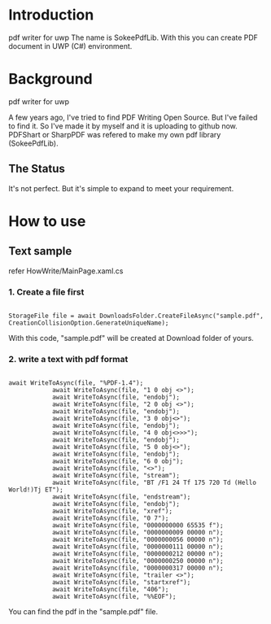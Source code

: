 # Introduction
pdf writer for uwp 
The name is SokeePdfLib.
With this you can create PDF document in UWP (C#) environment.  

# Background
pdf writer for uwp 

A few years ago, I've tried to find PDF Writing Open Source. But I've failed to find it. 
So I've made it by myself and it is uploading to github now. 
PDFShart or SharpPDF was refered to make my own pdf library (SokeePdfLib).

## The Status 
It's not perfect. 
But it's simple to expand to meet your requirement. 

# How to use 
## Text sample 
refer HowWrite/MainPage.xaml.cs 

### 1. Create a file first
<pre><code>
StorageFile file = await DownloadsFolder.CreateFileAsync("sample.pdf", CreationCollisionOption.GenerateUniqueName);
</code></pre>

With this code, "sample.pdf" will be created at Download folder of yours. 

### 2. write a text with pdf format
<pre><code>
await WriteToAsync(file, "%PDF-1.4");
            await WriteToAsync(file, "1 0 obj <</Type /Catalog /Pages 2 0 R>>");
            await WriteToAsync(file, "endobj");
            await WriteToAsync(file, "2 0 obj <</Type /Pages /Kids [3 0 R] /Count 1>>");
            await WriteToAsync(file, "endobj");
            await WriteToAsync(file, "3 0 obj<</Type /Page /Parent 2 0 R /Resources 4 0 R /MediaBox [0 0 500 800] /Contents 6 0 R>>");
            await WriteToAsync(file, "endobj");
            await WriteToAsync(file, "4 0 obj<</Font <</F1 5 0 R>>>>");
            await WriteToAsync(file, "endobj");
            await WriteToAsync(file, "5 0 obj<</Type /Font /Subtype /Type1 /BaseFont /Helvetica>>");
            await WriteToAsync(file, "endobj");
            await WriteToAsync(file, "6 0 obj");
            await WriteToAsync(file, "<</Length 44>>");
            await WriteToAsync(file, "stream");
            await WriteToAsync(file, "BT /F1 24 Tf 175 720 Td (Hello World!)Tj ET");
            await WriteToAsync(file, "endstream");
            await WriteToAsync(file, "endobj");
            await WriteToAsync(file, "xref");
            await WriteToAsync(file, "0 7");
            await WriteToAsync(file, "0000000000 65535 f");
            await WriteToAsync(file, "0000000009 00000 n");
            await WriteToAsync(file, "0000000056 00000 n");
            await WriteToAsync(file, "0000000111 00000 n");
            await WriteToAsync(file, "0000000212 00000 n");
            await WriteToAsync(file, "0000000250 00000 n");
            await WriteToAsync(file, "0000000317 00000 n");
            await WriteToAsync(file, "trailer <</Size 7/Root 1 0 R>>");
            await WriteToAsync(file, "startxref");
            await WriteToAsync(file, "406");
            await WriteToAsync(file, "%%EOF");
</code></pre>

You can find the pdf in the "sample.pdf" file. 

